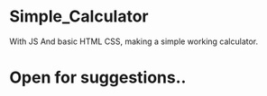# Simple_Calculator
With JS And basic HTML CSS, making a simple working calculator.
# Open for suggestions..
